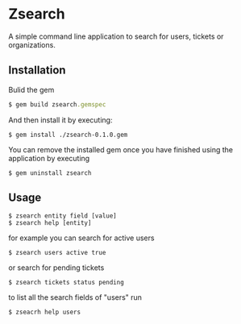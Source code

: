 # Zsearch

A simple command line application to search for users, tickets or organizations.

## Installation

Bulid the gem

```ruby
$ gem build zsearch.gemspec
```

And then install it by executing:

    $ gem install ./zsearch-0.1.0.gem

You can remove the installed gem once you have finished using the application by executing

    $ gem uninstall zsearch

## Usage

    $ zsearch entity field [value]
    $ zsearch help [entity]
    
for example you can search for active users
    
    $ zsearch users active true
    
or search for pending tickets

    $ zsearch tickets status pending
    
to list all the search fields of "users" run

    $ zseacrh help users